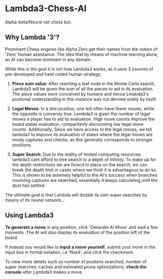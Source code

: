 # Lambda3-Chess-AI
Alpha-beta/Neural net chess bot.

## Why Lambda '3'?
Prominent Chess engines like Alpha Zero get their names
from the notion of 'Zero' human assistance. The idea that 
by means of machine learning alone, an AI can become dominant 
in any domain. 

While this is the goal it is not how Lambda3 works, as 
it uses 3 sources of pre-developed and hard coded human strategy:

1. **Piece sum value**:
  After reaching a leaf node in the Monte Carlo search, Lambda3 will be given
  the sum of all the pieces to aid in its evaluation. The piece values were 
  conceived by humans and hence Lmabda3's postional understanding in this instance
  was not dervied solely by itself.

2. **Legal Moves**:
  In a dire position, one will often have fewer moves, while the opposite is conversly true.
  Lambda3 is given the number of legal moves a player has to aid its evaluation. High move
  counts improve the board states evaluation, comparitevly discounting low legal move counts.
  Additionally, Since we have access to the legal moves, we tell lambda3 to improve its evaluation of states
  where the legal moves are mosly captures and checks, as this generally corresponds to stronger positions.
  
3. **Super Search**:
  Due to the reality of limited computing resources lambda3 cant afford to tree search to a depth of Infinity.
  To make up for the depth restricitons we are forecd to place on the search, we can break the depth limit in 
  cases where we think it is advantagous to do so. This is shown to be extemely helpful to the AI's success 
  when branches involving captures are searched, essentially it keeps calculating until the dust has settled.
 
  The ultimate goal is that Lambda will dictate its own super searches by means of its neural network...
  
## Using Lambda3

**To generate a move** in any position, click 'Generate AI Move' and wait a few moments. The AI will also display
its evaluation of the position left of the board.


If instead you would like to **input a move yourself**, submit your move in the input box in formal notation, 
i.e 'Nxe4', and click the checkmark.

To view more details such as number of positons searched, number of super searches, caches and estimated prune optimizations,
**check the console** after Lambda3 makes a move.

